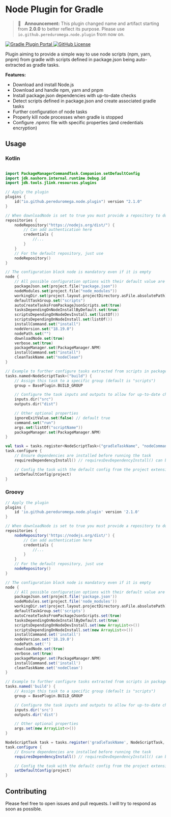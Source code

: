 # Node Plugin for Gradle

> 📣 &nbsp;&nbsp;**Announcement:** This plugin changed name and artifact starting from **2.0.0** to better
> reflect its purpose. Please use `io.github.pereduromega.node.plugin` from now on.

[![Gradle Plugin Portal](https://img.shields.io/gradle-plugin-portal/v/io.github.pereduromega.node.plugin?label=Gradle%20Plugin%20Portal)
](https://plugins.gradle.org/plugin/io.github.pereduromega.node.plugin)
[![GitHub License](https://img.shields.io/github/license/PeredurOmega/GradleNodePlugin?label=License)
](https://github.com/PeredurOmega/GradleNodePlugin/blob/main/LICENSE)

Plugin aiming to provide a simple way to use node scripts (npm, yarn, pnpm) from gradle with scripts defined in
package.json being auto-extracted as gradle tasks.

**Features:**

* Download and install Node.js
* Download and handle npm, yarn and pnpm
* Install package.json dependencies with up-to-date checks
* Detect scripts defined in package.json and create associated gradle tasks
* Further configuration of node tasks
* Properly kill node processes when gradle is stopped
* Configure .npmrc file with specific properties (and credentials encryption)

## Usage

### Kotlin

```kotlin

import PackageManagerCommandTask.Companion.setDefaultConfig
import jdk.nashorn.internal.runtime.Debug.id
import jdk.tools.jlink.resources.plugins

// Apply the plugin
plugins {
    id("io.github.pereduromega.node.plugin") version "2.1.0"
}

// When downloadNode is set to true you must provide a repository to download node
repositories {
    nodeRepository("https://nodejs.org/dist/") {
        // Can add authentication here
        credentials {
            //...
        }
    }
    // For the default repository, just use
    nodeRepository()
}

// The configuration block node is mandatory even if it is empty
node {
    // All possible configuration options with their default value are shown below
    packageJson.set(project.file("package.json"))
    nodeModules.set(project.file("node_modules"))
    workingDir.set(project.layout.projectDirectory.asFile.absolutePath)
    defaultTaskGroup.set("scripts")
    autoCreateTasksFromPackageJsonScripts.set(true)
    tasksDependingOnNodeInstallByDefault.set(true)
    scriptsDependingOnNodeDevInstall.set(listOf())
    scriptsDependingOnNodeInstall.set(listOf())
    installCommand.set("install")
    nodeVersion.set("18.19.0")
    nodePath.set("")
    downloadNode.set(true)
    verbose.set(true)
    packageManager.set(PackageManager.NPM)
    installCommand.set("install")
    cleanTaskName.set("nodeClean")
}

// Example to further configure tasks extracted from scripts in package.json
tasks.named<NodeScriptTask>("build") {
    // Assign this task to a specific group (default is "scripts")
    group = BasePlugin.BUILD_GROUP

    // Configure the task inputs and outputs to allow for up-to-date checks
    inputs.dir("src")
    outputs.dir("dist")

    // Other optional properties
    ignoreExitValue.set(false) // default true
    command.set("run")
    args.set(listOf("scriptName"))
    packageManager.set(PackageManager.NPM)
}

val task = tasks.register<NodeScriptTask>("gradleTaskName", "nodeCommand")
task.configure {
    // Ensure dependencies are installed before running the task
    requiresDependencyInstall() // requiresDevDependencyInstall() can be used to only install dev dependencies

    // Config the task with the default config from the project extension
    setDefaultConfig(project)
}
```

### Groovy

```groovy
// Apply the plugin
plugins {
    id 'io.github.pereduromega.node.plugin' version '2.1.0'
}

// When downloadNode is set to true you must provide a repository to download node
repositories {
    nodeRepository('https://nodejs.org/dist/') {
        // Can add authentication here
        credentials {
            //...
        }
    }
    // For the default repository, just use
    nodeRepository()
}

// The configuration block node is mandatory even if it is empty
node {
    // All possible configuration options with their default value are shown below
    packageJson.set(project.file('package.json'))
    nodeModules.set(project.file('node_modules'))
    workingDir.set(project.layout.projectDirectory.asFile.absolutePath)
    defaultTaskGroup.set('scripts')
    autoCreateTasksFromPackageJsonScripts.set(true)
    tasksDependingOnNodeInstallByDefault.set(true)
    scriptsDependingOnNodeDevInstall.set(new ArrayList<>())
    scriptsDependingOnNodeInstall.set(new ArrayList<>())
    installCommand.set('install')
    nodeVersion.set('18.19.0')
    nodePath.set('')
    downloadNode.set(true)
    verbose.set(true)
    packageManager.set(PackageManager.NPM)
    installCommand.set('install')
    cleanTaskName.set('nodeClean')
}

// Example to further configure tasks extracted from scripts in package.json
tasks.named('build') {
    // Assign this task to a specific group (default is "scripts")
    group = BasePlugin.BUILD_GROUP

    // Configure the task inputs and outputs to allow for up-to-date checks
    inputs.dir('src')
    outputs.dir('dist')

    // Other optional properties
    args.set(new ArrayList<>())
}

NodeScriptTask task = tasks.register('gradleTaskName', NodeScriptTask, 'nodeCommand')
task.configure {
    // Ensure dependencies are installed before running the task
    requiresDependencyInstall() // requiresDevDependencyInstall() can be used to only install dev dependencies

    // Config the task with the default config from the project extension
    setDefaultConfig(project)
}
```

## Contributing

Please feel free to open issues and pull requests. I will try to respond as soon as possible.